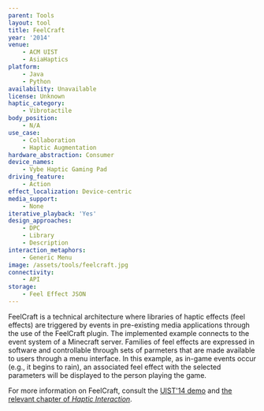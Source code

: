 ```yaml
---
parent: Tools
layout: tool
title: FeelCraft
year: '2014'
venue:
    - ACM UIST
    - AsiaHaptics
platform:
    - Java
    - Python
availability: Unavailable
license: Unknown
haptic_category:
    - Vibrotactile
body_position:
    - N/A
use_case:
    - Collaboration
    - Haptic Augmentation
hardware_abstraction: Consumer
device_names:
    - Vybe Haptic Gaming Pad
driving_feature:
    - Action
effect_localization: Device-centric
media_support:
    - None
iterative_playback: 'Yes'
design_approaches:
    - DPC
    - Library
    - Description
interaction_metaphors:
    - Generic Menu
image: /assets/tools/feelcraft.jpg
connectivity:
    - API
storage:
    - Feel Effect JSON
---
```

FeelCraft is a technical architecture where libraries of haptic effects (feel effects) are triggered by events in pre-existing media applications through the use of the FeelCraft plugin.
The implemented example connects to the event system of a Minecraft server.
Families of feel effects are expressed in software and controllable through sets of parmeters that are made available to users through a menu interface.
In this example, as in-game events occur (e.g., it begins to rain), an associated feel effect with the selected parameters will be displayed to the person playing the game.

For more information on FeelCraft, consult the [UIST'14 demo](https://doi.org/10.1145/2658779.2659109) and [the relevant chapter of *Haptic Interaction*](https://doi.org/10.1007/978-4-431-55690-9_47).
